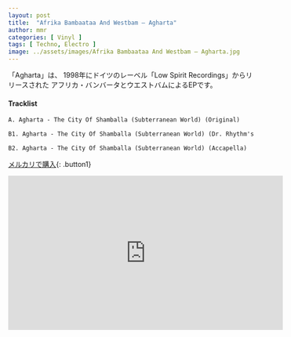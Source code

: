 ```yaml
---
layout: post
title:  "Afrika Bambaataa And Westbam – Agharta"
author: mmr
categories: [ Vinyl ]
tags: [ Techno, Electro ]
image: ../assets/images/Afrika Bambaataa And Westbam – Agharta.jpg
---
```


「Agharta」は、
1998年にドイツのレーベル「Low Spirit Recordings」からリリースされた
アフリカ・バンバータとウエストバムによるEPです。

#### Tracklist
```md
A. Agharta - The City Of Shamballa (Subterranean World) (Original)

B1. Agharta - The City Of Shamballa (Subterranean World) (Dr. Rhythm's Higher State Of Trommelwirbel)

B2. Agharta - The City Of Shamballa (Subterranean World) (Accapella)
```

[メルカリで購入](https://jp.mercari.com/item/m28101658653?afid=6142608987){: .button1}

<iframe width="560" height="315" src="https://www.youtube.com/embed/nIBL1QPj2KE?si=VHO0Yo-tv9cIjQZG" title="YouTube video player" frameborder="0" allow="accelerometer; autoplay; clipboard-write; encrypted-media; gyroscope; picture-in-picture; web-share" referrerpolicy="strict-origin-when-cross-origin" allowfullscreen></iframe>
